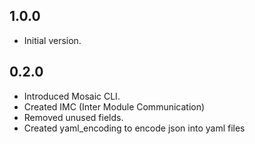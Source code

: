 ## 1.0.0

- Initial version.

## 0.2.0

- Introduced Mosaic CLI.
- Created IMC (Inter Module Communication)
- Removed unused fields.
- Created yaml_encoding to encode json into yaml files
